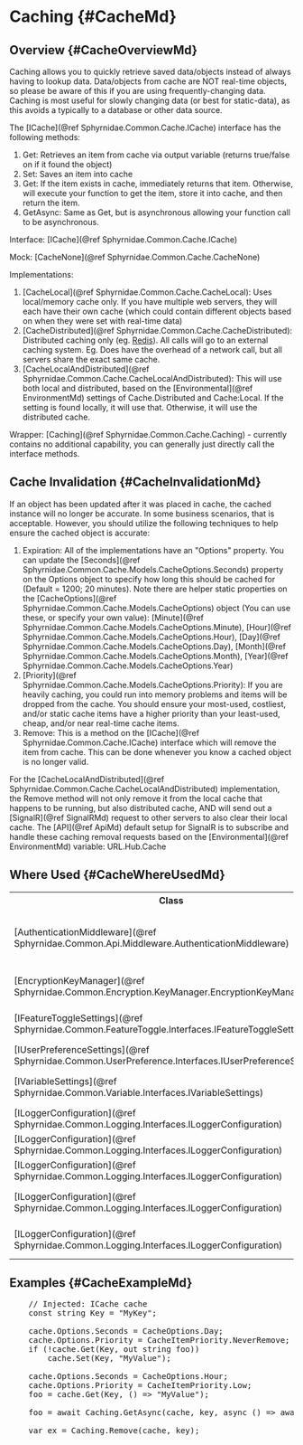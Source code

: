 ﻿# Caching {#CacheMd}

## Overview {#CacheOverviewMd}
Caching allows you to quickly retrieve saved data/objects instead of always having to lookup data.
Data/objects from cache are NOT real-time objects, so please be aware of this if you are using frequently-changing data.
Caching is most useful for slowly changing data (or best for static-data), as this avoids a typically to a database or other data source.

The [ICache](@ref Sphyrnidae.Common.Cache.ICache) interface has the following methods:
1. Get: Retrieves an item from cache via output variable (returns true/false on if it found the object)
2. Set: Saves an item into cache
3. Get<T>: If the item exists in cache, immediately returns that item. Otherwise, will execute your function to get the item, store it into cache, and then return the item.
4. GetAsync: Same as Get<T>, but is asynchronous allowing your function call to be asynchronous.

Interface: [ICache](@ref Sphyrnidae.Common.Cache.ICache)

Mock: [CacheNone](@ref Sphyrnidae.Common.Cache.CacheNone)

Implementations:
1. [CacheLocal](@ref Sphyrnidae.Common.Cache.CacheLocal): Uses local/memory cache only. If you have multiple web servers, they will each have their own cache (which could contain different objects based on when they were set with real-time data)
2. [CacheDistributed](@ref Sphyrnidae.Common.Cache.CacheDistributed): Distributed caching only (eg. <a href="https://redis.io/" target="blank">Redis</a>). All calls will go to an external caching system. Eg. Does have the overhead of a network call, but all servers share the exact same cache.
3. [CacheLocalAndDistributed](@ref Sphyrnidae.Common.Cache.CacheLocalAndDistributed): This will use both local and distributed, based on the [Environmental](@ref EnvironmentMd) settings of Cache.Distributed and Cache:Local. If the setting is found locally, it will use that. Otherwise, it will use the distributed cache.

Wrapper: [Caching](@ref Sphyrnidae.Common.Cache.Caching) - currently contains no additional capability, you can generally just directly call the interface methods.

## Cache Invalidation {#CacheInvalidationMd}
If an object has been updated after it was placed in cache, the cached instance will no longer be accurate.
In some business scenarios, that is acceptable.
However, you should utilize the following techniques to help ensure the cached object is accurate:
1. Expiration: All of the implementations have an "Options" property. You can update the [Seconds](@ref Sphyrnidae.Common.Cache.Models.CacheOptions.Seconds) property on the Options object to specify how long this should be cached for (Default = 1200; 20 minutes). Note there are helper static properties on the [CacheOptions](@ref Sphyrnidae.Common.Cache.Models.CacheOptions) object (You can use these, or specify your own value): [Minute](@ref Sphyrnidae.Common.Cache.Models.CacheOptions.Minute), [Hour](@ref Sphyrnidae.Common.Cache.Models.CacheOptions.Hour), [Day](@ref Sphyrnidae.Common.Cache.Models.CacheOptions.Day), [Month](@ref Sphyrnidae.Common.Cache.Models.CacheOptions.Month), [Year](@ref Sphyrnidae.Common.Cache.Models.CacheOptions.Year)
2. [Priority](@ref Sphyrnidae.Common.Cache.Models.CacheOptions.Priority): If you are heavily caching, you could run into memory problems and items will be dropped from the cache. You should ensure your most-used, costliest, and/or static cache items have a higher priority than your least-used, cheap, and/or near real-time cache items.
3. Remove: This is a method on the [ICache](@ref Sphyrnidae.Common.Cache.ICache) interface which will remove the item from cache. This can be done whenever you know a cached object is no longer valid.

For the [CacheLocalAndDistributed](@ref Sphyrnidae.Common.Cache.CacheLocalAndDistributed) implementation, the Remove method
will not only remove it from the local cache that happens to be running, but also distributed cache,
AND will send out a [SignalR](@ref SignalRMd) request to other servers to also clear their local cache.
The [API](@ref ApiMd) default setup for SignalR is to subscribe and handle these caching removal requests based on the [Environmental](@ref EnvironmentMd) variable: URL.Hub.Cache

## Where Used {#CacheWhereUsedMd}
<table>
    <tr>
        <th>Class
        <th>Key
        <th>Seconds
        <th>Description
    <tr>
        <td>[AuthenticationMiddleware](@ref Sphyrnidae.Common.Api.Middleware.AuthenticationMiddleware)
        <td>$"ApiAuth_{app.Name}_{application}_{token}"
        <td>30
        <td>Specifies if an application is authenticated for API<=>API communication
    <tr>
        <td>[EncryptionKeyManager](@ref Sphyrnidae.Common.Encryption.KeyManager.EncryptionKeyManager)
        <td>EncryptionKeys
        <td>Default
        <td>Retrieves information related to encryption keys
    <tr>
        <td>[IFeatureToggleSettings](@ref Sphyrnidae.Common.FeatureToggle.Interfaces.IFeatureToggleSettings)
        <td>FeatureToggleSettings
        <td>600
        <td>Stores feature toggle settings for the application
    <tr>
        <td>[IUserPreferenceSettings](@ref Sphyrnidae.Common.UserPreference.Interfaces.IUserPreferenceSettings)
        <td>UserPreferenceSettings
        <td>1200
        <td>Stores user preferences for a given user
    <tr>
        <td>[IVariableSettings](@ref Sphyrnidae.Common.Variable.Interfaces.IVariableSettings)
        <td>VariableSettings
        <td>Minute
        <td>Stores variables/configurations for the application
    <tr>
        <td>[ILoggerConfiguration](@ref Sphyrnidae.Common.Logging.Interfaces.ILoggerConfiguration)
        <td>Logging_Enabled_Types
        <td>1200
        <td>Which types of loggers are enabled
    <tr>
        <td>[ILoggerConfiguration](@ref Sphyrnidae.Common.Logging.Interfaces.ILoggerConfiguration)
        <td>Logging_Includes
        <td>1200
        <td>Optional attributes to log for a given type
    <tr>
        <td>[ILoggerConfiguration](@ref Sphyrnidae.Common.Logging.Interfaces.ILoggerConfiguration)
        <td>Logging_Enabled_Loggers
        <td>1200
        <td>Which loggers are enabled
    <tr>
        <td>[ILoggerConfiguration](@ref Sphyrnidae.Common.Logging.Interfaces.ILoggerConfiguration)
        <td>$"Logging_Enabled_{name}_Types"
        <td>1200
        <td>For a given logger, what types are enabled for that logger
    <tr>
        <td>[ILoggerConfiguration](@ref Sphyrnidae.Common.Logging.Interfaces.ILoggerConfiguration)
        <td>Logging_HideKeys
        <td>1200
        <td>Listing of logging keys where the values will be obfuscated in the log
</table>

## Examples {#CacheExampleMd}
<pre>
    // Injected: ICache cache
    const string Key = "MyKey";

    cache.Options.Seconds = CacheOptions.Day;
    cache.Options.Priority = CacheItemPriority.NeverRemove;
    if (!cache.Get(Key, out string foo))
        cache.Set(Key, "MyValue");

    cache.Options.Seconds = CacheOptions.Hour;
    cache.Options.Priority = CacheItemPriority.Low;
    foo = cache.Get(Key, () => "MyValue");

    foo = await Caching.GetAsync(cache, key, async () => await MyAsyncMethod());

    var ex = Caching.Remove(cache, key);
</pre>